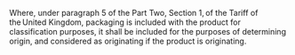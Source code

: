 Where, under paragraph 5 of the Part Two, Section 1, of the Tariff of the United Kingdom, packaging is included with the product for classification purposes, it shall be included for the purposes of determining origin, and considered as originating if the product is originating.
